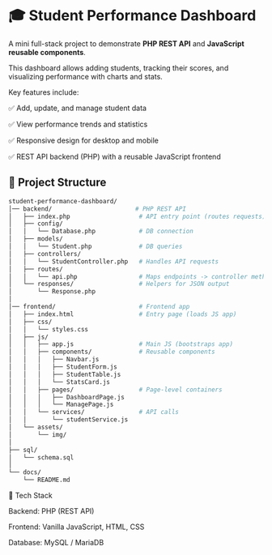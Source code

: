 # 🎓 Student Performance Dashboard

A mini full-stack project to demonstrate **PHP REST API** and **JavaScript reusable components**.  


This dashboard allows adding students, tracking their scores, and visualizing performance with charts and stats.  


Key features include:

✅ Add, update, and manage student data

✅ View performance trends and statistics

✅ Responsive design for desktop and mobile

✅ REST API backend (PHP) with a reusable JavaScript frontend


## 📂 Project Structure
```bash
student-performance-dashboard/
│── backend/                       # PHP REST API
│   ├── index.php                   # API entry point (routes requests)
│   ├── config/
│   │   └── Database.php            # DB connection
│   ├── models/
│   │   └── Student.php             # DB queries
│   ├── controllers/
│   │   └── StudentController.php   # Handles API requests
│   ├── routes/
│   │   └── api.php                 # Maps endpoints -> controller methods
│   └── responses/                  # Helpers for JSON output
│       └── Response.php
│
│── frontend/                       # Frontend app
│   ├── index.html                  # Entry page (loads JS app)
│   ├── css/
│   │   └── styles.css
│   ├── js/
│   │   ├── app.js                  # Main JS (bootstraps app)
│   │   ├── components/             # Reusable components
│   │   │   ├── Navbar.js
│   │   │   ├── StudentForm.js
│   │   │   ├── StudentTable.js
│   │   │   └── StatsCard.js
│   │   ├── pages/                  # Page-level containers
│   │   │   ├── DashboardPage.js
│   │   │   └── ManagePage.js
│   │   └── services/               # API calls
│   │       └── studentService.js
│   └── assets/
│       └── img/
│
├── sql/
│   └── schema.sql
│
└── docs/
    └── README.md
```

📌 Tech Stack

Backend: PHP (REST API)

Frontend: Vanilla JavaScript, HTML, CSS

Database: MySQL / MariaDB

